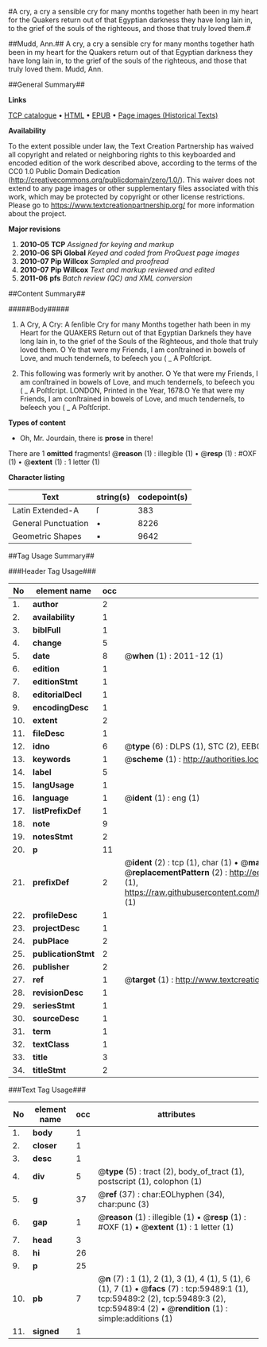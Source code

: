 #A cry, a cry a sensible cry for many months together hath been in my heart for the Quakers return out of that Egyptian darkness they have long lain in, to the grief of the souls of the righteous, and those that truly loved them.#

##Mudd, Ann.##
A cry, a cry a sensible cry for many months together hath been in my heart for the Quakers return out of that Egyptian darkness they have long lain in, to the grief of the souls of the righteous, and those that truly loved them.
Mudd, Ann.

##General Summary##

**Links**

[TCP catalogue](http://www.ota.ox.ac.uk/tcp/)  • 
[HTML](http://tei.it.ox.ac.uk/tcp/Texts-HTML/free/A51/A51570.html)  • 
[EPUB](http://tei.it.ox.ac.uk/tcp/Texts-EPUB/free/A51/A51570.epub) • 
[Page images (Historical Texts)](https://historicaltexts.jisc.ac.uk/eebo-12321961e)

**Availability**

To the extent possible under law, the Text Creation Partnership has waived all copyright and related or neighboring rights to this keyboarded and encoded edition of the work described above, according to the terms of the CC0 1.0 Public Domain Dedication (http://creativecommons.org/publicdomain/zero/1.0/). This waiver does not extend to any page images or other supplementary files associated with this work, which may be protected by copyright or other license restrictions. Please go to https://www.textcreationpartnership.org/ for more information about the project.

**Major revisions**

1. __2010-05__ __TCP__ *Assigned for keying and markup*
1. __2010-06__ __SPi Global__ *Keyed and coded from ProQuest page images*
1. __2010-07__ __Pip Willcox__ *Sampled and proofread*
1. __2010-07__ __Pip Willcox__ *Text and markup reviewed and edited*
1. __2011-06__ __pfs__ *Batch review (QC) and XML conversion*

##Content Summary##

#####Body#####

1. A Cry, A Cry: A ſenſible Cry for many Months together hath been in my Heart for the QUAKERS Return out of that Egyptian Darkneſs they have long lain in, to the grief of the Souls of the Righteous, and thoſe that truly loved them.
O Ye that were my Friends, I am conſtrained in bowels of Love, and much tenderneſs, to beſeech you (
    _ A Poſtſcript.

1. This following was formerly writ by another.
O Ye that were my Friends, I am conſtrained in bowels of Love, and much tenderneſs, to beſeech you (
    _ A Poſtſcript.
LONDON, Printed in the Year, 1678.O Ye that were my Friends, I am conſtrained in bowels of Love, and much tenderneſs, to beſeech you (
    _ A Poſtſcript.

**Types of content**

  * Oh, Mr. Jourdain, there is **prose** in there!

There are 1 **omitted** fragments! 
 @__reason__ (1) : illegible (1)  •  @__resp__ (1) : #OXF (1)  •  @__extent__ (1) : 1 letter (1)

**Character listing**


|Text|string(s)|codepoint(s)|
|---|---|---|
|Latin Extended-A|ſ|383|
|General Punctuation|•|8226|
|Geometric Shapes|▪|9642|

##Tag Usage Summary##

###Header Tag Usage###

|No|element name|occ|attributes|
|---|---|---|---|
|1.|__author__|2||
|2.|__availability__|1||
|3.|__biblFull__|1||
|4.|__change__|5||
|5.|__date__|8| @__when__ (1) : 2011-12 (1)|
|6.|__edition__|1||
|7.|__editionStmt__|1||
|8.|__editorialDecl__|1||
|9.|__encodingDesc__|1||
|10.|__extent__|2||
|11.|__fileDesc__|1||
|12.|__idno__|6| @__type__ (6) : DLPS (1), STC (2), EEBO-CITATION (1), OCLC (1), VID (1)|
|13.|__keywords__|1| @__scheme__ (1) : http://authorities.loc.gov/ (1)|
|14.|__label__|5||
|15.|__langUsage__|1||
|16.|__language__|1| @__ident__ (1) : eng (1)|
|17.|__listPrefixDef__|1||
|18.|__note__|9||
|19.|__notesStmt__|2||
|20.|__p__|11||
|21.|__prefixDef__|2| @__ident__ (2) : tcp (1), char (1)  •  @__matchPattern__ (2) : ([0-9\-]+):([0-9IVX]+) (1), (.+) (1)  •  @__replacementPattern__ (2) : http://eebo.chadwyck.com/downloadtiff?vid=$1&page=$2 (1), https://raw.githubusercontent.com/textcreationpartnership/Texts/master/tcpchars.xml#$1 (1)|
|22.|__profileDesc__|1||
|23.|__projectDesc__|1||
|24.|__pubPlace__|2||
|25.|__publicationStmt__|2||
|26.|__publisher__|2||
|27.|__ref__|1| @__target__ (1) : http://www.textcreationpartnership.org/docs/. (1)|
|28.|__revisionDesc__|1||
|29.|__seriesStmt__|1||
|30.|__sourceDesc__|1||
|31.|__term__|1||
|32.|__textClass__|1||
|33.|__title__|3||
|34.|__titleStmt__|2||


###Text Tag Usage###

|No|element name|occ|attributes|
|---|---|---|---|
|1.|__body__|1||
|2.|__closer__|1||
|3.|__desc__|1||
|4.|__div__|5| @__type__ (5) : tract (2), body_of_tract (1), postscript (1), colophon (1)|
|5.|__g__|37| @__ref__ (37) : char:EOLhyphen (34), char:punc (3)|
|6.|__gap__|1| @__reason__ (1) : illegible (1)  •  @__resp__ (1) : #OXF (1)  •  @__extent__ (1) : 1 letter (1)|
|7.|__head__|3||
|8.|__hi__|26||
|9.|__p__|25||
|10.|__pb__|7| @__n__ (7) : 1 (1), 2 (1), 3 (1), 4 (1), 5 (1), 6 (1), 7 (1)  •  @__facs__ (7) : tcp:59489:1 (1), tcp:59489:2 (2), tcp:59489:3 (2), tcp:59489:4 (2)  •  @__rendition__ (1) : simple:additions (1)|
|11.|__signed__|1||
